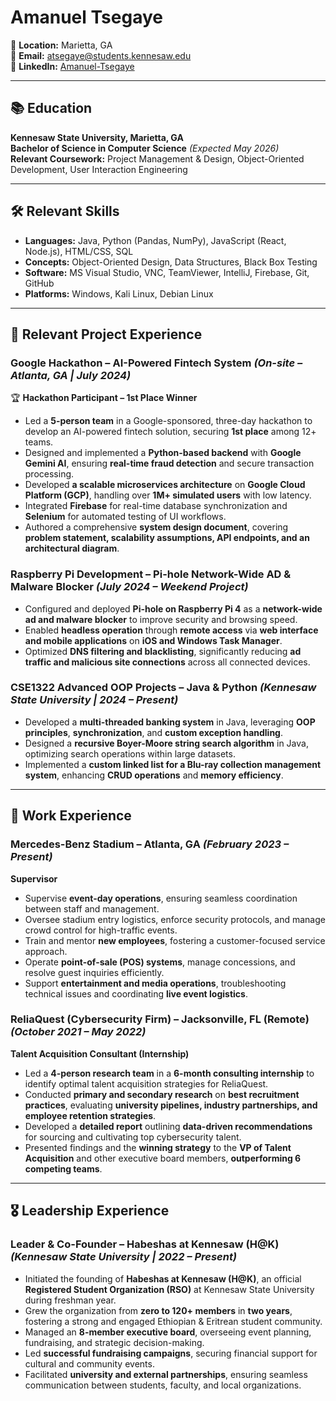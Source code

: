 # Amanuel Tsegaye  
📍 **Location:** Marietta, GA  
📧 **Email:** [atsegaye@students.kennesaw.edu](mailto:atsegaye@students.kennesaw.edu)  
🔗 **LinkedIn:** [Amanuel-Tsegaye](https://www.linkedin.com/in/amanueltsegaye)  

---

## 📚 Education  
**Kennesaw State University, Marietta, GA**  
**Bachelor of Science in Computer Science** *(Expected May 2026)*  
**Relevant Coursework:** Project Management & Design, Object-Oriented Development, User Interaction Engineering  

---

## 🛠 Relevant Skills  
- **Languages:** Java, Python (Pandas, NumPy), JavaScript (React, Node.js), HTML/CSS, SQL  
- **Concepts:** Object-Oriented Design, Data Structures, Black Box Testing  
- **Software:** MS Visual Studio, VNC, TeamViewer, IntelliJ, Firebase, Git, GitHub  
- **Platforms:** Windows, Kali Linux, Debian Linux  

---

## 🚀 Relevant Project Experience  

### Google Hackathon – AI-Powered Fintech System *(On-site – Atlanta, GA | July 2024)*  
🏆 **Hackathon Participant – 1st Place Winner**  
- Led a **5-person team** in a Google-sponsored, three-day hackathon to develop an AI-powered fintech solution, securing **1st place** among 12+ teams.  
- Designed and implemented a **Python-based backend** with **Google Gemini AI**, ensuring **real-time fraud detection** and secure transaction processing.  
- Developed **a scalable microservices architecture** on **Google Cloud Platform (GCP)**, handling over **1M+ simulated users** with low latency.  
- Integrated **Firebase** for real-time database synchronization and **Selenium** for automated testing of UI workflows.  
- Authored a comprehensive **system design document**, covering **problem statement, scalability assumptions, API endpoints, and an architectural diagram**.  

### Raspberry Pi Development – Pi-hole Network-Wide AD & Malware Blocker *(July 2024 – Weekend Project)*  
- Configured and deployed **Pi-hole on Raspberry Pi 4** as a **network-wide ad and malware blocker** to improve security and browsing speed.  
- Enabled **headless operation** through **remote access** via **web interface and mobile applications** on **iOS and Windows Task Manager**.  
- Optimized **DNS filtering and blacklisting**, significantly reducing **ad traffic and malicious site connections** across all connected devices.  

### CSE1322 Advanced OOP Projects – Java & Python *(Kennesaw State University | 2024 – Present)*  
- Developed a **multi-threaded banking system** in Java, leveraging **OOP principles**, **synchronization**, and **custom exception handling**.  
- Designed a **recursive Boyer-Moore string search algorithm** in Java, optimizing search operations within large datasets.  
- Implemented a **custom linked list for a Blu-ray collection management system**, enhancing **CRUD operations** and **memory efficiency**.  

---

## 💼 Work Experience  

### Mercedes-Benz Stadium – Atlanta, GA *(February 2023 – Present)*  
**Supervisor**  
- Supervise **event-day operations**, ensuring seamless coordination between staff and management.  
- Oversee stadium entry logistics, enforce security protocols, and manage crowd control for high-traffic events.  
- Train and mentor **new employees**, fostering a customer-focused service approach.  
- Operate **point-of-sale (POS) systems**, manage concessions, and resolve guest inquiries efficiently.  
- Support **entertainment and media operations**, troubleshooting technical issues and coordinating **live event logistics**.  

### ReliaQuest (Cybersecurity Firm) – Jacksonville, FL (Remote) *(October 2021 – May 2022)*  
**Talent Acquisition Consultant (Internship)**  
- Led a **4-person research team** in a **6-month consulting internship** to identify optimal talent acquisition strategies for ReliaQuest.  
- Conducted **primary and secondary research** on **best recruitment practices**, evaluating **university pipelines, industry partnerships, and employee retention strategies**.  
- Developed a **detailed report** outlining **data-driven recommendations** for sourcing and cultivating top cybersecurity talent.  
- Presented findings and the **winning strategy** to the **VP of Talent Acquisition** and other executive board members, **outperforming 6 competing teams**.  

---

## 🎖 Leadership Experience  

### Leader & Co-Founder – Habeshas at Kennesaw (H@K) *(Kennesaw State University | 2022 – Present)*  
- Initiated the founding of **Habeshas at Kennesaw (H@K)**, an official **Registered Student Organization (RSO)** at Kennesaw State University during freshman year.  
- Grew the organization from **zero to 120+ members** in **two years**, fostering a strong and engaged Ethiopian & Eritrean student community.  
- Managed an **8-member executive board**, overseeing event planning, fundraising, and strategic decision-making.  
- Led **successful fundraising campaigns**, securing financial support for cultural and community events.  
- Facilitated **university and external partnerships**, ensuring seamless communication between students, faculty, and local organizations.  
